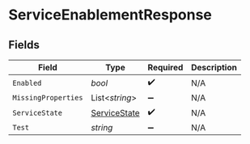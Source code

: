 # ServiceEnablementResponse


## Fields

| Field                                               | Type                                                | Required                                            | Description                                         |
| --------------------------------------------------- | --------------------------------------------------- | --------------------------------------------------- | --------------------------------------------------- |
| `Enabled`                                           | *bool*                                              | :heavy_check_mark:                                  | N/A                                                 |
| `MissingProperties`                                 | List<*string*>                                      | :heavy_minus_sign:                                  | N/A                                                 |
| `ServiceState`                                      | [ServiceState](../../Models/Shared/ServiceState.md) | :heavy_check_mark:                                  | N/A                                                 |
| `Test`                                              | *string*                                            | :heavy_minus_sign:                                  | N/A                                                 |